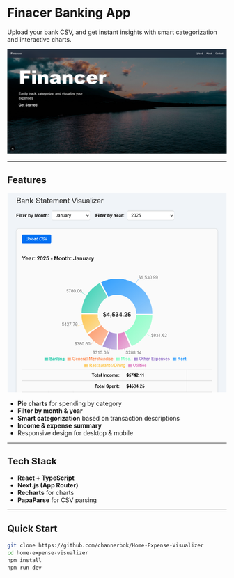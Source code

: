 # Finacer Banking App

Upload your bank CSV, and get instant insights with smart categorization and interactive charts.  


![Budget Visualizer Screenshot](home-expense-visualizer/home_page.png)

---

## Features
![Budget Visualizer Screenshot](home-expense-visualizer/upload_menu_001.png)
- **Pie charts** for spending by category  
- **Filter by month & year**  
- **Smart categorization** based on transaction descriptions  
- **Income & expense summary**  
- Responsive design for desktop & mobile  

---

## Tech Stack

- **React + TypeScript**  
- **Next.js (App Router)**  
- **Recharts** for charts  
- **PapaParse** for CSV parsing  

---

## Quick Start

```bash
git clone https://github.com/channerbok/Home-Expense-Visualizer
cd home-expense-visualizer
npm install
npm run dev
